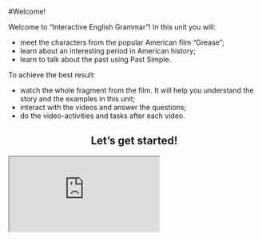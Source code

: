 #Welcome!

Welcome to “Interactive English Grammar”!
In this unit you will:
- meet the characters from the popular American film “Grease”;
- learn about an interesting period in American history;
- learn to talk about the past using Past Simple.

To achieve the best result:
- watch the whole fragment from the film. It will help you understand the story and the examples in this unit;
- interact with the videos and answer the questions;
- do the video-activities and tasks after each video.

<p><h2 align="center"><b>Let’s get started!</b></h2></p>

<div class="embed-responsive embed-responsive-16by9">
  <iframe class="embed-responsive-item" src="https://www.youtube.com/embed/N_WCWG-Sa3g" allowfullscreen></iframe>
</div>

